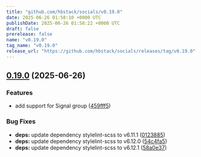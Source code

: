 ```yaml
---
title: "github.com/hbstack/socials/v0.19.0"
date: 2025-06-26 01:58:10 +0000 UTC
publishDate: 2025-06-26 01:58:22 +0000 UTC
draft: false
prerelease: false
name: "v0.19.0"
tag_name: "v0.19.0"
release_url: "https://github.com/hbstack/socials/releases/tag/v0.19.0"
---
```


## [0.19.0](https://github.com/hbstack/socials/compare/v0.18.0...v0.19.0) (2025-06-26)


### Features

* add support for Signal group ([459fff5](https://github.com/hbstack/socials/commit/459fff5d274a71a71402a250f3ae550a73a283e4))


### Bug Fixes

* **deps:** update dependency stylelint-scss to v6.11.1 ([0123885](https://github.com/hbstack/socials/commit/0123885a4e86da1e7d86e4c8fdb493358f085864))
* **deps:** update dependency stylelint-scss to v6.12.0 ([54c4fa5](https://github.com/hbstack/socials/commit/54c4fa5b303c14a2b6f8baf77287f7a315c0d041))
* **deps:** update dependency stylelint-scss to v6.12.1 ([58a0e37](https://github.com/hbstack/socials/commit/58a0e372177a33526501a3d1f0186cf4286c9041))
